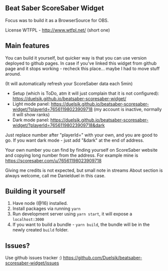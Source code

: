 ## Beat Saber ScoreSaber Widget

Focus was to build it as a BrowserSource for OBS.

License WTFPL - http://www.wtfpl.net/ (short one)

## Main features

You can build it yourself, but quicker way is that you can use version deployed to github pages.
In case if you've linked this widget from github page and it stops working - recheck this place... maybe I had to move stuff around.

(It will automatically refresh your ScoreSaber data each 5min)

* Setup (which is ToDo, atm it will just complain that it is not configured): https://duelsik.github.io/beatsaber-scoresaber-widget/
* Light mode panel: https://duelsik.github.io/beatsaber-scoresaber-widget/?playerId=76561198023909718 (my account is inactive, normally it will show ranks)
* Dark mode panel: https://duelsik.github.io/beatsaber-scoresaber-widget/?playerId=76561198023909718&dark

Just replace number after "playerId=" with your own, and you are good to go. If you want dark mode - just add "&dark" at the end of address.

Your own number you can find by finding yourself on ScoreSaber website and copying long number from the address.
For example mine is https://scoresaber.com/u/76561198023909718

Giving me credits is not expected, but small note in streams About section is always welcome, call me Danielduel in this case.

## Building it yourself

1. Have node (@16) installed.
2. Install packages via running `yarn`
3. Run development server using `yarn start`, it will expose a `localhost:3000`
4. If you want to build a bundle - `yarn build`, the bundle will be in the newly created `build` folder.

## Issues?

Use github issues tracker :)
https://github.com/Duelsik/beatsaber-scoresaber-widget/issues

